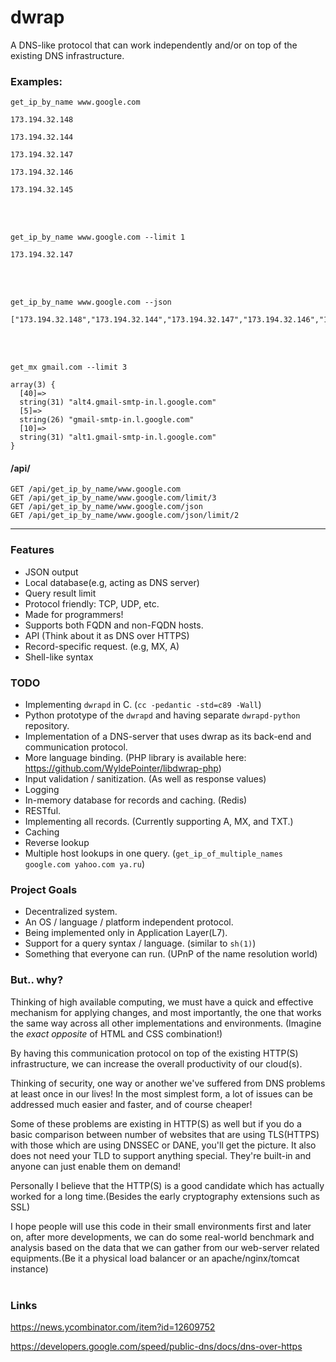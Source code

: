 # dwrap
A DNS-like protocol that can work independently and/or on top of the existing DNS infrastructure.


### Examples:

`get_ip_by_name www.google.com`
```
173.194.32.148

173.194.32.144

173.194.32.147

173.194.32.146

173.194.32.145
```
<br />
<br />

`get_ip_by_name www.google.com --limit 1`
```
173.194.32.147
```
<br />
<br />

`get_ip_by_name www.google.com --json`
```
["173.194.32.148","173.194.32.144","173.194.32.147","173.194.32.146","173.194.32.145"]
```
<br />
<br />

`get_mx gmail.com --limit 3`
```
array(3) {
  [40]=>
  string(31) "alt4.gmail-smtp-in.l.google.com"
  [5]=>
  string(26) "gmail-smtp-in.l.google.com"
  [10]=>
  string(31) "alt1.gmail-smtp-in.l.google.com"
}
```

#### /api/
```
GET /api/get_ip_by_name/www.google.com
GET /api/get_ip_by_name/www.google.com/limit/3
GET /api/get_ip_by_name/www.google.com/json
GET /api/get_ip_by_name/www.google.com/json/limit/2
```

---

### Features
  - JSON output
  - Local database(e.g, acting as DNS server)
  - Query result limit
  - Protocol friendly: TCP, UDP, etc.
  - Made for programmers!
  - Supports both FQDN and non-FQDN hosts.
  - API (Think about it as DNS over HTTPS)
  - Record-specific request. (e.g, MX, A)
  - Shell-like syntax

### TODO
  - Implementing `dwrapd` in C. (`cc -pedantic -std=c89 -Wall`)
  - Python prototype of the `dwrapd` and having separate `dwrapd-python` repository.
  - Implementation of a DNS-server that uses dwrap as its back-end and communication protocol.
  - More language binding. (PHP library is available here: https://github.com/WyldePointer/libdwrap-php)
  - Input validation / sanitization. (As well as response values)
  - Logging
  - In-memory database for records and caching. (Redis)
  - RESTful.
  - Implementing all records. (Currently supporting A, MX, and TXT.)
  - Caching
  - Reverse lookup
  - Multiple host lookups in one query. (`get_ip_of_multiple_names google.com yahoo.com ya.ru`)

### Project Goals
  - Decentralized system.
  - An OS / language / platform independent protocol.
  - Being implemented only in Application Layer(L7).
  - Support for a query syntax / language. (similar to `sh(1)`)
  - Something that everyone can run. (UPnP of the name resolution world) 


### But.. why?
Thinking of high available computing, we must have a quick and effective 
mechanism for applying changes, and most importantly, the one that works 
the same way across all other implementations and environments.
(Imagine the *exact opposite* of HTML and CSS combination!)
<br />

By having this communication protocol on top of the existing HTTP(S) 
infrastructure, we can increase the overall productivity of our cloud(s).
<br />

Thinking of security, one way or another we've suffered from DNS problems at 
least once in our lives! In the most simplest form, a lot of issues can be 
addressed much easier and faster, and of course cheaper!

Some of these problems are existing in HTTP(S) as well but if you do a basic 
comparison between number of websites that are using TLS(HTTPS) with those 
which are using DNSSEC or DANE, you'll get the picture. It also does not need 
your TLD to support anything special. They're built-in and anyone can just 
enable them on demand!

Personally I believe that the HTTP(S) is a good candidate which has actually 
worked for a long time.(Besides the early cryptography extensions such as SSL) 
<br />

I hope people will use this code in their small environments first 
and later on, after more developments, we can do some real-world benchmark 
and analysis based on the data that we can gather from our web-server related 
equipments.(Be it a physical load balancer or an apache/nginx/tomcat instance) 
<br />
<br />

### Links
https://news.ycombinator.com/item?id=12609752

https://developers.google.com/speed/public-dns/docs/dns-over-https

